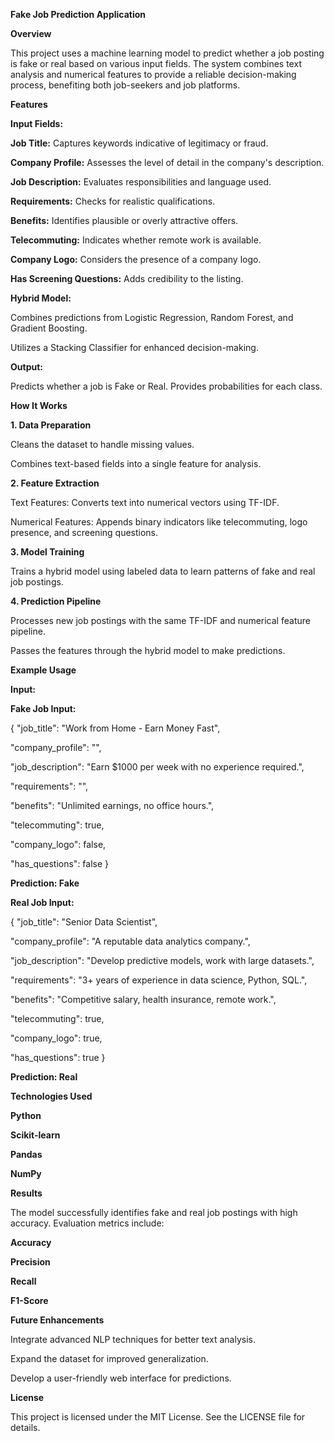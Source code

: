 ********Fake Job Prediction Application********

****Overview****

This project uses a machine learning model to predict whether a job posting is fake or real based on various input fields. The system combines text analysis and numerical features to provide a reliable decision-making process, benefiting both job-seekers and job platforms.

****Features****

**Input Fields:**

**Job Title:** Captures keywords indicative of legitimacy or fraud.

**Company Profile:** Assesses the level of detail in the company's description.

**Job Description:** Evaluates responsibilities and language used.

**Requirements:** Checks for realistic qualifications.

**Benefits:** Identifies plausible or overly attractive offers.

**Telecommuting:** Indicates whether remote work is available.

**Company Logo:** Considers the presence of a company logo.

**Has Screening Questions:** Adds credibility to the listing.

**Hybrid Model:**

Combines predictions from Logistic Regression, Random Forest, and Gradient Boosting.

Utilizes a Stacking Classifier for enhanced decision-making.

**Output:**

Predicts whether a job is Fake or Real.
Provides probabilities for each class.

****How It Works****

**1. Data Preparation**

Cleans the dataset to handle missing values.

Combines text-based fields into a single feature for analysis.

**2. Feature Extraction**

Text Features: Converts text into numerical vectors using TF-IDF.

Numerical Features: Appends binary indicators like telecommuting, logo presence, and screening questions.

**3. Model Training**

Trains a hybrid model using labeled data to learn patterns of fake and real job postings.

**4. Prediction Pipeline**

Processes new job postings with the same TF-IDF and numerical feature pipeline.

Passes the features through the hybrid model to make predictions.

**Example Usage**

**Input:**

**Fake Job Input:**

{
  "job_title": "Work from Home - Earn Money Fast",
  
  "company_profile": "",
  
  "job_description": "Earn $1000 per week with no experience required.",
  
  "requirements": "",
  
  "benefits": "Unlimited earnings, no office hours.",
  
  "telecommuting": true,
  
  "company_logo": false,
  
  "has_questions": false
}

****Prediction: Fake****

**Real Job Input:**

{
  "job_title": "Senior Data Scientist",
  
  "company_profile": "A reputable data analytics company.",
  
  "job_description": "Develop predictive models, work with large datasets.",
  
  "requirements": "3+ years of experience in data science, Python, SQL.",
  
  "benefits": "Competitive salary, health insurance, remote work.",
  
  "telecommuting": true,
  
  "company_logo": true,
  
  "has_questions": true
}

****Prediction: Real****

****Technologies Used****

**Python**

**Scikit-learn**

**Pandas**

**NumPy**

****Results****

The model successfully identifies fake and real job postings with high accuracy. Evaluation metrics include:

**Accuracy**

**Precision**

**Recall**

**F1-Score**

****Future Enhancements****

Integrate advanced NLP techniques for better text analysis.

Expand the dataset for improved generalization.

Develop a user-friendly web interface for predictions.

****License****

This project is licensed under the MIT License. See the LICENSE file for details.
